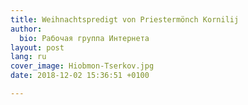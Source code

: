 ```yaml
---
title: Weihnachtspredigt von Priestermönch Kornilij
author:
  bio: Рабочая группа Интернета
layout: post
lang: ru
cover_image: Hiobmon-Tserkov.jpg
date: 2018-12-02 15:36:51 +0100

---
```

